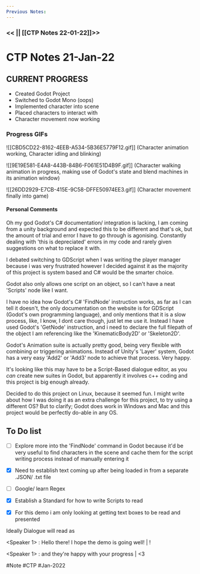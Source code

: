 ```yaml
---
Previous Notes: 
---
```

### << || [[CTP Notes 22-01-22]]>> ###


# CTP Notes 21-Jan-22

## CURRENT PROGRESS
- Created Godot Project
- Switched to Godot Mono (oops)
- Implemented character into scene
- Placed characters to interact with 
- Character movement now working

### Progress GIFs
![[CBD5CD22-8162-4EEB-A534-5B36E5779F12.gif]]
(Character animation working, Character idling and blinking)

![[9E19E581-E4A8-443B-84B6-F061E51D4B9F.gif]]
(Character walking animation in progress, making use of Godot's state and blend machines in its animation window)

![[26DD2929-E7CB-415E-9C58-DFFE50974EE3.gif]]
(Character movement finally into game)

#### Personal Comments
Oh my god Godot's C# documentation/ integration is lacking, I am coming from a unity background and expected this to be different and that's ok, but the amount of trial and error I have to go through is agonising. Constantly dealing with 'this is depreciated' errors in my code and rarely given suggestions on what to replace it with.

I debated switching to GDScript when I was writing the player manager because i was very frustrated however I decided against it as the majority of this project is system based and C# would be the smarter choice.

Godot also only allows one script on an object, so I can't have a neat 'Scripts' node like I want.

I have no idea how Godot's C# 'FindNode' instruction works, as far as I can tell it doesn't, the only documentation on the website is for GDScript (Godot's own programming language), and only mentions that it is a slow process, like, I know, I dont care though, just let me use it. 
Instead I have used Godot's 'GetNode' instruction, and i need to declare the full filepath of the object I am referencing like the 'KinematicBody2D' or 'Skeleton2D'.  

Godot's Animation suite is actually pretty good, being very flexible with combining or triggering animations. Instead of Unity's 'Layer' system, Godot has a very easy 'Add2' or 'Add3' node to achieve that process. Very happy.

It's looking like this may have to be a Script-Based dialogue editor, as you *can* create new suites in Godot, but apparently it involves c++ coding and this project is big enough already.

Decided to do this project on Linux, because it seemed fun. I might write about how I was doing it as an extra challenge for this project, to try using a different OS? But to clarify; Godot does work in Windows and Mac and this project would be perfectly do-able in any OS.

## To Do list
- [ ] Explore more into the 'FindNode' command in Godot because it'd be very useful to find characters in the scene and cache them for the script writing process instead of manually entering it
- [x] Need to establish text coming up after being loaded in from a separate .JSON/ .txt file
- [ ] Google/ learn Regex
- [x] Establish a Standard for how to write Scripts to read
- [x] For this demo i am only looking at getting text boxes to be read and presented


Ideally Dialogue will read as

\<Speaker 1> : Hello there! I hope the demo is going well! | !

\<Speaker 1> : and they're happy with your progress | <3

#Note #CTP #Jan-2022
